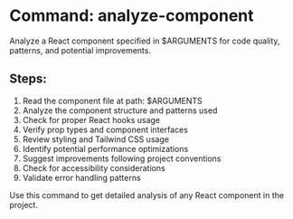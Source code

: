 # Command: analyze-component

Analyze a React component specified in $ARGUMENTS for code quality, patterns, and potential improvements.

## Steps:
1. Read the component file at path: $ARGUMENTS
2. Analyze the component structure and patterns used
3. Check for proper React hooks usage
4. Verify prop types and component interfaces
5. Review styling and Tailwind CSS usage
6. Identify potential performance optimizations
7. Suggest improvements following project conventions
8. Check for accessibility considerations
9. Validate error handling patterns

Use this command to get detailed analysis of any React component in the project.